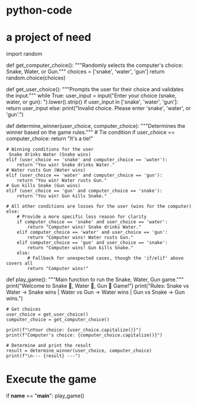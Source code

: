 # python-code
# a project of need 
import random

def get_computer_choice():
    """Randomly selects the computer's choice: Snake, Water, or Gun."""
    choices = ['snake', 'water', 'gun']
    return random.choice(choices)

def get_user_choice():
    """Prompts the user for their choice and validates the input."""
    while True:
        user_input = input("Enter your choice (snake, water, or gun): ").lower().strip()
        if user_input in ['snake', 'water', 'gun']:
            return user_input
        else:
            print("Invalid choice. Please enter 'snake', 'water', or 'gun'.")

def determine_winner(user_choice, computer_choice):
    """Determines the winner based on the game rules."""
    # Tie condition
    if user_choice == computer_choice:
        return "It's a tie!"

    # Winning conditions for the user
     Snake drinks Water (Snake wins)
    elif (user_choice == 'snake' and computer_choice == 'water'):
        return "You win! Snake drinks Water."
    # Water rusts Gun (Water wins)
    elif (user_choice == 'water' and computer_choice == 'gun'):
        return "You win! Water rusts Gun."
    # Gun kills Snake (Gun wins)
    elif (user_choice == 'gun' and computer_choice == 'snake'):
        return "You win! Gun kills Snake."

    # All other conditions are losses for the user (wins for the computer)
    else:
        # Provide a more specific loss reason for clarity
        if computer_choice == 'snake' and user_choice == 'water':
            return "Computer wins! Snake drinks Water."
        elif computer_choice == 'water' and user_choice == 'gun':
            return "Computer wins! Water rusts Gun."
        elif computer_choice == 'gun' and user_choice == 'snake':
            return "Computer wins! Gun kills Snake."
        else:
            # Fallback for unexpected cases, though the 'if/elif' above covers all
            return "Computer wins!"


def play_game():
    """Main function to run the Snake, Water, Gun game."""
    print("Welcome to Snake 🐍, Water 🌊, Gun 🔫 Game!")
    print("Rules: Snake vs Water -> Snake wins | Water vs Gun -> Water wins | Gun vs Snake -> Gun wins.")

    # Get choices
    user_choice = get_user_choice()
    computer_choice = get_computer_choice()

    print(f"\nYour choice: {user_choice.capitalize()}")
    print(f"Computer's choice: {computer_choice.capitalize()}")

    # Determine and print the result
    result = determine_winner(user_choice, computer_choice)
    print(f"\n--- {result} ---")

# Execute the game
if __name__ == "__main__":
    play_game()
